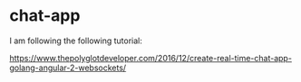 # chat-app

I am following the following tutorial:

https://www.thepolyglotdeveloper.com/2016/12/create-real-time-chat-app-golang-angular-2-websockets/
